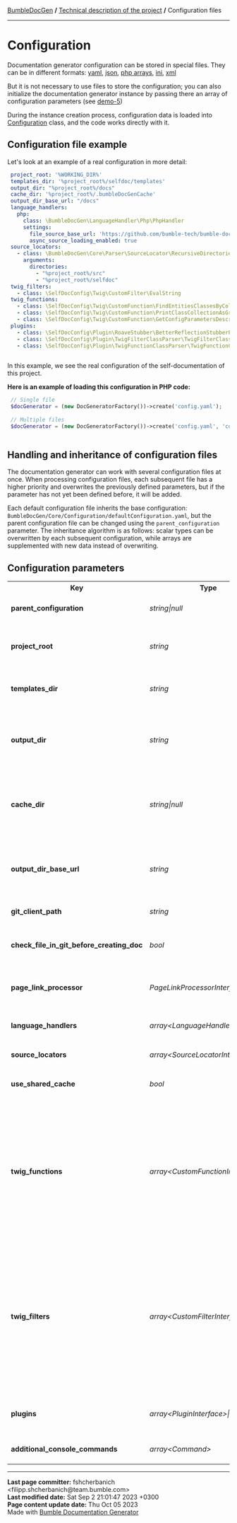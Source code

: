 <embed> <a href="/docs/README.md">BumbleDocGen</a> <b>/</b> <a href="/docs/tech/readme.md">Technical description of the project</a> <b>/</b> Configuration files<hr> </embed>

<embed> <h1>Configuration</h1> </embed>

Documentation generator configuration can be stored in special files.
They can be in different formats: <a href='https://yaml.org/'>yaml</a>, <a href='https://www.json.org/json-en.html'>json</a>, <a href='https://www.php.net/manual/en/language.types.array.php'>php arrays</a>, <a href='https://learn.microsoft.com/en-us/previous-versions/windows/desktop/ms717987(v=vs.85)'>ini</a>, <a href='https://www.w3.org/XML/'>xml</a>

But it is not necessary to use files to store the configuration; you can also initialize the documentation generator instance by passing there an array of configuration parameters (see <a href='https://github.com/bumble-tech/bumble-doc-gen/tree/master/demo'>demo-5</a>)

During the instance creation process, configuration data is loaded into <a href="/docs/tech/1.configuration/classes/Configuration.md">Configuration</a> class, and the code works directly with it.

<embed> <h2>Configuration file example</h2> </embed>

Let's look at an example of a real configuration in more detail:

```yaml
 project_root: '%WORKING_DIR%'
 templates_dir: '%project_root%/selfdoc/templates'
 output_dir: "%project_root%/docs"
 cache_dir: '%project_root%/.bumbleDocGenCache'
 output_dir_base_url: "/docs"
 language_handlers:
   php:
     class: \BumbleDocGen\LanguageHandler\Php\PhpHandler
     settings:
       file_source_base_url: 'https://github.com/bumble-tech/bumble-doc-gen/blob/master'
       async_source_loading_enabled: true
 source_locators:
   - class: \BumbleDocGen\Core\Parser\SourceLocator\RecursiveDirectoriesSourceLocator
     arguments:
       directories:
         - "%project_root%/src"
         - "%project_root%/selfdoc"
 twig_filters:
   - class: \SelfDocConfig\Twig\CustomFilter\EvalString
 twig_functions:
   - class: \SelfDocConfig\Twig\CustomFunction\FindEntitiesClassesByCollectionClassName
   - class: \SelfDocConfig\Twig\CustomFunction\PrintClassCollectionAsGroupedTable
   - class: \SelfDocConfig\Twig\CustomFunction\GetConfigParametersDescription
 plugins:
   - class: \SelfDocConfig\Plugin\RoaveStubber\BetterReflectionStubberPlugin
   - class: \SelfDocConfig\Plugin\TwigFilterClassParser\TwigFilterClassParserPlugin
   - class: \SelfDocConfig\Plugin\TwigFunctionClassParser\TwigFunctionClassParserPlugin
 
```


In this example, we see the real configuration of the self-documentation of this project.

**Here is an example of loading this configuration in PHP code:**

```php
 // Single file
 $docGenerator = (new DocGeneratorFactory())->create('config.yaml');
 
 // Multiple files
 $docGenerator = (new DocGeneratorFactory())->create('config.yaml', 'config2.yaml', 'config3.xml');
 
```


<embed> <h2>Handling and inheritance of configuration files</h2> </embed>

The documentation generator can work with several configuration files at once.
When processing configuration files, each subsequent file has a higher priority and overwrites the previously defined parameters, but if the parameter has not yet been defined before, it will be added.

Each default configuration file inherits the base configuration: `BumbleDocGen/Core/Configuration/defaultConfiguration.yaml`, but the parent configuration file can be changed using the `parent_configuration` parameter.
The inheritance algorithm is as follows: scalar types can be overwritten by each subsequent configuration, while arrays are supplemented with new data instead of overwriting.

<embed> <h2>Configuration parameters</h2> </embed>


<table>
    <tr>
        <th>Key</th>
        <th>Type</th>
        <th>Default value</th>
        <th>Description</th>
    </tr>
    <tr>
        <td><b>parent_configuration</b></td>
        <td><i>string|null</i></td>
        <td>NULL</td>
        <td>Path to parent configuration file</td>
    </tr>
    <tr>
        <td><b>project_root</b></td>
        <td><i>string</i></td>
        <td>NULL</td>
        <td>Path to the directory of the documented project (or part of the project)</td>
    </tr>
    <tr>
        <td><b>templates_dir</b></td>
        <td><i>string</i></td>
        <td>NULL</td>
        <td>Path to directory with documentation templates</td>
    </tr>
    <tr>
        <td><b>output_dir</b></td>
        <td><i>string</i></td>
        <td>'%project_root%/docs'</td>
        <td>Path to the directory where the finished documentation will be generated</td>
    </tr>
    <tr>
        <td><b>cache_dir</b></td>
        <td><i>string|null</i></td>
        <td>'%WORKING_DIR%/.bumbleDocGenCache'</td>
        <td>Path to the directory where the documentation generator cache will be saved</td>
    </tr>
    <tr>
        <td><b>output_dir_base_url</b></td>
        <td><i>string</i></td>
        <td>'/docs'</td>
        <td>Basic part of url documentation. Used to form links in generated documents.</td>
    </tr>
    <tr>
        <td><b>git_client_path</b></td>
        <td><i>string</i></td>
        <td>'git'</td>
        <td>Path to git client</td>
    </tr>
    <tr>
        <td><b>check_file_in_git_before_creating_doc</b></td>
        <td><i>bool</i></td>
        <td>true</td>
        <td>Checking if a document exists in GIT before creating a document</td>
    </tr>
    <tr>
        <td><b>page_link_processor</b></td>
        <td><i>PageLinkProcessorInterface</i></td>
        <td><a href="/docs/tech/1.configuration/classes/BasePageLinkProcessor.md">BasePageLinkProcessor</a></td>
        <td>Link handler class on documentation pages</td>
    </tr>
    <tr>
        <td><b>language_handlers</b></td>
        <td><i>array&lt;LanguageHandlerInterface&gt;</i></td>
        <td>NULL</td>
        <td>List of programming language handlers</td>
    </tr>
    <tr>
        <td><b>source_locators</b></td>
        <td><i>array&lt;SourceLocatorInterface&gt;</i></td>
        <td>NULL</td>
        <td>List of source locators</td>
    </tr>
    <tr>
        <td><b>use_shared_cache</b></td>
        <td><i>bool</i></td>
        <td>true</td>
        <td>Enable cache usage of generated documents</td>
    </tr>
    <tr>
        <td><b>twig_functions</b></td>
        <td><i>array&lt;CustomFunctionInterface&gt;</i></td>
        <td>

- <a href="/docs/tech/1.configuration/classes/DrawDocumentationMenu.md">DrawDocumentationMenu</a>

- <a href="/docs/tech/1.configuration/classes/DrawDocumentedEntityLink.md">DrawDocumentedEntityLink</a>

- <a href="/docs/tech/1.configuration/classes/GeneratePageBreadcrumbs.md">GeneratePageBreadcrumbs</a>

- <a href="/docs/tech/1.configuration/classes/GetDocumentedEntityUrl.md">GetDocumentedEntityUrl</a>

- <a href="/docs/tech/1.configuration/classes/LoadPluginsContent.md">LoadPluginsContent</a>

- <a href="/docs/tech/1.configuration/classes/PrintEntityCollectionAsList.md">PrintEntityCollectionAsList</a>

- <a href="/docs/tech/1.configuration/classes/GetDocumentationPageUrl.md">GetDocumentationPageUrl</a>

- <a href="/docs/tech/1.configuration/classes/FileGetContents.md">FileGetContents</a>

</td>
        <td>Functions that can be used in document templates</td>
    </tr>
    <tr>
        <td><b>twig_filters</b></td>
        <td><i>array&lt;CustomFilterInterface&gt;</i></td>
        <td>

- <a href="/docs/tech/1.configuration/classes/AddIndentFromLeft.md">AddIndentFromLeft</a>

- <a href="/docs/tech/1.configuration/classes/FixStrSize.md">FixStrSize</a>

- <a href="/docs/tech/1.configuration/classes/PrepareSourceLink.md">PrepareSourceLink</a>

- <a href="/docs/tech/1.configuration/classes/Quotemeta.md">Quotemeta</a>

- <a href="/docs/tech/1.configuration/classes/RemoveLineBrakes.md">RemoveLineBrakes</a>

- <a href="/docs/tech/1.configuration/classes/StrTypeToUrl.md">StrTypeToUrl</a>

- <a href="/docs/tech/1.configuration/classes/TextToCodeBlock.md">TextToCodeBlock</a>

- <a href="/docs/tech/1.configuration/classes/TextToHeading.md">TextToHeading</a>

- <a href="/docs/tech/1.configuration/classes/PregMatch.md">PregMatch</a>

</td>
        <td>Filters that can be used in document templates</td>
    </tr>
    <tr>
        <td><b>plugins</b></td>
        <td><i>array&lt;PluginInterface&gt;|null</i></td>
        <td>

- <a href="/docs/tech/1.configuration/classes/PageHtmlLinkerPlugin.md">PageHtmlLinkerPlugin</a>

- <a href="/docs/tech/1.configuration/classes/LastPageCommitter.md">LastPageCommitter</a>

</td>
        <td>List of plugins</td>
    </tr>
    <tr>
        <td><b>additional_console_commands</b></td>
        <td><i>array&lt;Command&gt;</i></td>
        <td>NULL</td>
        <td>Additional console commands</td>
    </tr>
</table>


<div id='page_committer_info'>
<hr>
<b>Last page committer:</b> fshcherbanich &lt;filipp.shcherbanich@team.bumble.com&gt;<br><b>Last modified date:</b>   Sat Sep 2 21:01:47 2023 +0300<br><b>Page content update date:</b> Thu Oct 05 2023<br>Made with <a href='https://github.com/bumble-tech/bumble-doc-gen/blob/master/docs/README.md'>Bumble Documentation Generator</a></div>